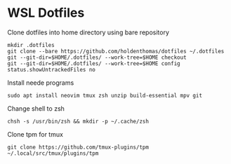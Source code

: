 # WSL Dotfiles

Clone dotfiles into home directory using bare repository
```
mkdir .dotfiles
git clone --bare https://github.com/holdenthomas/dotfiles ~/.dotfiles
git --git-dir=$HOME/.dotfiles/ --work-tree=$HOME checkout
git --git-dir=$HOME/.dotfiles/ --work-tree=$HOME config status.showUntrackedFiles no
```

Install neede programs

```
sudo apt install neovim tmux zsh unzip build-essential mpv git
```

Change shell to zsh
```
chsh -s /usr/bin/zsh && mkdir -p ~/.cache/zsh
```

Clone tpm for tmux
```
git clone https://github.com/tmux-plugins/tpm ~/.local/src/tmux/plugins/tpm
```
